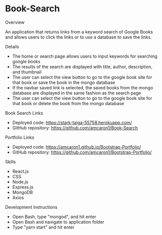 # Book-Search

Overview

An application that returns links from a keyword search of Google Books and allows users to click the links or to use a database to save the links.

Details
- The home or search page allows users to input keywords for searching google books
- The results of the search are displayed with title, author, description, and thumbnail
- The user can select the view button to go to the google book site for that book or save the book in the mongo database
- If the navbar saved link is selected, the saved books from the mongo database are displayed in the same fashion as the search page
- The user can select the view button to go to the google book site for that book or delete the book from the mongo database
    
Book Search Links
- Deployed code: https://stark-taiga-55758.herokuapp.com/
- GitHub repository: https://github.com/amcaron1/Book-Search

Portfolio Links
- Deployed code: https://amcaron1.github.io/Bootstrap-Portfolio/
- GitHub repository: https://github.com/amcaron1/Bootstrap-Portfolio/

Skills
- React.js
- CSS
- Node.js
- Express.js
- MongoDB
- Axios

Development Instructions
- Open Bash, type "mongod", and hit enter
- Open Bash and navigate to application folder
- Type "yarn start" and hit enter